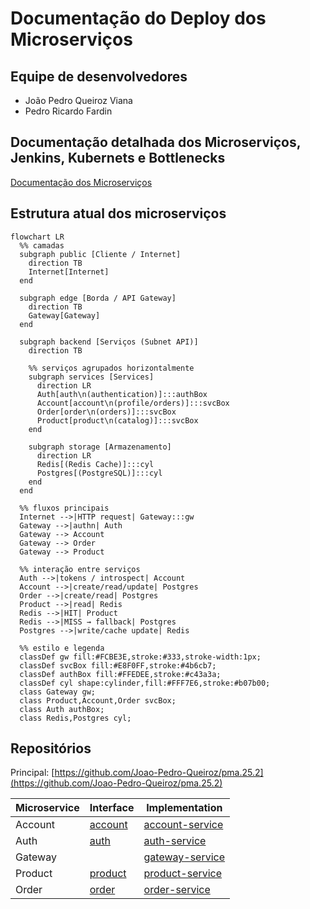 # Documentação do Deploy dos Microserviços

## Equipe de desenvolvedores

- João Pedro Queiroz Viana
- Pedro Ricardo Fardin

## Documentação detalhada dos Microserviços, Jenkins, Kubernets e Bottlenecks

[Documentação dos Microserviços](https://joao-pedro-queiroz.github.io/pma_apis_docs/)

## Estrutura atual dos microserviços

``` mermaid
flowchart LR
  %% camadas
  subgraph public [Cliente / Internet]
    direction TB
    Internet[Internet]
  end

  subgraph edge [Borda / API Gateway]
    direction TB
    Gateway[Gateway]
  end

  subgraph backend [Serviços (Subnet API)]
    direction TB

    %% serviços agrupados horizontalmente
    subgraph services [Services]
      direction LR
      Auth[auth\n(authentication)]:::authBox
      Account[account\n(profile/orders)]:::svcBox
      Order[order\n(orders)]:::svcBox
      Product[product\n(catalog)]:::svcBox
    end

    subgraph storage [Armazenamento]
      direction LR
      Redis[(Redis Cache)]:::cyl
      Postgres[(PostgreSQL)]:::cyl
    end
  end

  %% fluxos principais
  Internet -->|HTTP request| Gateway:::gw
  Gateway -->|authn| Auth
  Gateway --> Account
  Gateway --> Order
  Gateway --> Product

  %% interação entre serviços
  Auth -->|tokens / introspect| Account
  Account -->|create/read/update| Postgres
  Order -->|create/read| Postgres
  Product -->|read| Redis
  Redis -->|HIT| Product
  Redis -->|MISS → fallback| Postgres
  Postgres -->|write/cache update| Redis

  %% estilo e legenda
  classDef gw fill:#FCBE3E,stroke:#333,stroke-width:1px;
  classDef svcBox fill:#E8F0FF,stroke:#4b6cb7;
  classDef authBox fill:#FFEDEE,stroke:#c43a3a;
  classDef cyl shape:cylinder,fill:#FFF7E6,stroke:#b07b00;
  class Gateway gw;
  class Product,Account,Order svcBox;
  class Auth authBox;
  class Redis,Postgres cyl;
```

## Repositórios

Principal: 
[https://github.com/Joao-Pedro-Queiroz/pma.25.2](https://github.com/Joao-Pedro-Queiroz/pma.25.2)

| Microservice | Interface | Implementation |
|-|-|-|
| Account | [account](https://github.com/Joao-Pedro-Queiroz/account) | [account-service](https://github.com/Joao-Pedro-Queiroz/account-service) |
| Auth | [auth](https://github.com/Joao-Pedro-Queiroz/auth) | [auth-service](https://github.com/Joao-Pedro-Queiroz/auth-service) |
| Gateway |  | [gateway-service](https://github.com/Joao-Pedro-Queiroz/gateway-service) |
| Product | [product](https://github.com/Joao-Pedro-Queiroz/product) | [product-service](https://github.com/Joao-Pedro-Queiroz/product-service) |
| Order | [order](https://github.com/Joao-Pedro-Queiroz/order) | [order-service](https://github.com/Joao-Pedro-Queiroz/order-service) |